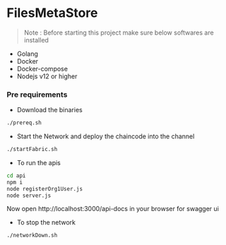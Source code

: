 # FilesMetaStore

> Note : Before starting this project make sure below softwares are installed 
- Golang
- Docker
- Docker-compose
- Nodejs v12 or higher

### Pre requirements

- Download the binaries 
```bash
./prereq.sh
```

- Start the Network and deploy the chaincode into the channel

```bash
./startFabric.sh
```

- To run the apis

```bash
cd api
npm i 
node registerOrg1User.js
node server.js
```

Now open http://localhost:3000/api-docs  in your browser for swagger ui


- To stop the network
```bash
./networkDown.sh
```


